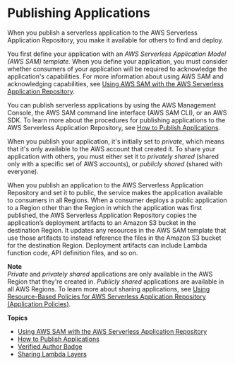 # Publishing Applications<a name="serverlessrepo-publishing-applications"></a>

When you publish a serverless application to the AWS Serverless Application Repository, you make it available for others to find and deploy\.

You first define your application with an *AWS Serverless Application Model \(AWS SAM\) template\.* When you define your application, you must consider whether consumers of your application will be required to acknowledge the application's capabilities\. For more information about using AWS SAM and acknowledging capabilities, see [Using AWS SAM with the AWS Serverless Application Repository](using-aws-sam.md)\.

You can publish serverless applications by using the AWS Management Console, the AWS SAM command line interface \(AWS SAM CLI\), or an AWS SDK\. To learn more about the procedures for publishing applications to the AWS Serverless Application Repository, see [How to Publish Applications](serverlessrepo-how-to-publish.md)\.

When you publish your application, it's initially set to *private*, which means that it's only available to the AWS account that created it\. To share your application with others, you must either set it to *privately shared* \(shared only with a specific set of AWS accounts\), or *publicly shared* \(shared with everyone\)\.

When you publish an application to the AWS Serverless Application Repository and set it to public, the service makes the application available to consumers in all Regions\. When a consumer deploys a public application to a Region other than the Region in which the application was first published, the AWS Serverless Application Repository copies the application’s deployment artifacts to an Amazon S3 bucket in the destination Region\. It updates any resources in the AWS SAM template that use those artifacts to instead reference the files in the Amazon S3 bucket for the destination Region\. Deployment artifacts can include Lambda function code, API definition files, and so on\.

**Note**  
*Private* and *privately shared* applications are only available in the AWS Region that they're created in\. *Publicly shared* applications are available in all AWS Regions\. To learn more about sharing applications, see [Using Resource\-Based Policies for AWS Serverless Application Repository \(Application Policies\)](access-control-resource-based.md)\.

**Topics**
+ [Using AWS SAM with the AWS Serverless Application Repository](using-aws-sam.md)
+ [How to Publish Applications](serverlessrepo-how-to-publish.md)
+ [Verified Author Badge](serverlessrepo-verified-author.md)
+ [Sharing Lambda Layers](sharing-lambda-layers.md)